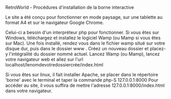 RetroWorld - Procédures d'installation de la borne interactive

Le site a été conçu pour fonctionner en mode paysage, sur une tablette au format A4 et sur le navigateur Google Chrome.

Celui-ci a besoin d'un interpréteur php pour fonctionner.
Si vous êtes sur Windows, téléchargez et installez le logiciel Wamp (ou Mamp si vous êtes sur Mac).
Une fois installé, rendez vous dans le fichier wamp situé sur votre disque dur, puis dans le dossier www .
Créez un nouveau dossier et placez-y l'intégralité du dossier nommé actuel.
Lancez Wamp (ou Mamp), lancez votre navigateur web et allez sur l'url localhost/lenomdevotredossiercrée/index.html

Si vous êtes sur linux, il fait installer Apache, se placer dans le répertoire 'borne' avec le terminal et taper la commande php-S 127.0.0.1:8000
Pour accéder au site, il vous suffira de mettre l'adresse 127.0.0.1:8000/index.html dans votre navigateur.